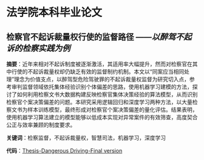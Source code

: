 # 法学院本科毕业论文

## 检察官不起诉裁量权行使的监督路径 *——以醉驾不起诉的检察实践为例*


**摘要**：近年来相对不起诉制度被逐渐激活，其适用率大幅提升，然而对检察官在其中行使的不起诉裁量权却仍缺乏有效的监督制约机制。本文以“同案应当相同处理”理念为价值支点，以醉驾型危险驾驶罪的不起诉裁量权监督为研究切入点，参考审判监督领域依托集体经验识别个体偏差的思路，使用机器学习建模的方法，探讨了如何利用检察文书大数据构建反映检察官集体决策经验的算法模型，从而识别检察官个案决策偏差的问题。本研究采用逻辑回归和深度学习两种方法，以大量检察文书为样本训练模型，最终形成对检察官个案决策偏差的量化评估。结果表明，使用机器学习算法建立的模型能够以低成本实现对异常案件的有效筛查，高度契合公正与效率兼顾的制度要求。

**关键词**：检察监督，不起诉裁量权，智慧司法，机器学习，深度学习

**代码**：[Thesis-Dangerous Driving-Final version](https://www.kaggle.com/code/mousey267/thesis-dangerous-driving-final-version "Thesis-Dangerous Driving-Final version")
